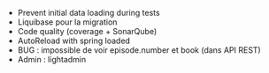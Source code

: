 - Prevent initial data loading during tests
- Liquibase pour la migration
- Code quality (coverage + SonarQube)
- AutoReload with spring loaded
- BUG : impossible de voir episode.number et book (dans API REST)
- Admin : lightadmin

